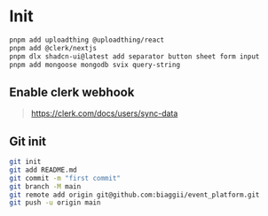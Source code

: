 # Init

```bash
pnpm add uploadthing @uploadthing/react
pnpm add @clerk/nextjs
pnpm dlx shadcn-ui@latest add separator button sheet form input
pnpm add mongoose mongodb svix query-string
```

## Enable clerk webhook

> https://clerk.com/docs/users/sync-data

## Git init

```bash
git init
git add README.md
git commit -m "first commit"
git branch -M main
git remote add origin git@github.com:biaggii/event_platform.git
git push -u origin main
```
